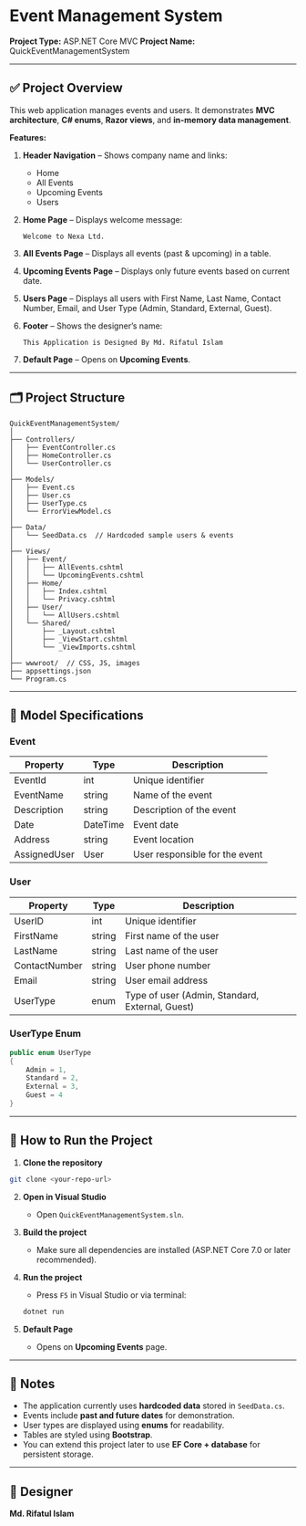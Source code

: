 # Event Management System

**Project Type:** ASP.NET Core MVC
**Project Name:** QuickEventManagementSystem

---

## ✅ Project Overview

This web application manages events and users. It demonstrates **MVC architecture**, **C# enums**, **Razor views**, and **in-memory data management**.

**Features:**

1. **Header Navigation** – Shows company name and links:

   * Home
   * All Events
   * Upcoming Events
   * Users

2. **Home Page** – Displays welcome message:

   ```
   Welcome to Nexa Ltd.
   ```

3. **All Events Page** – Displays all events (past & upcoming) in a table.

4. **Upcoming Events Page** – Displays only future events based on current date.

5. **Users Page** – Displays all users with First Name, Last Name, Contact Number, Email, and User Type (Admin, Standard, External, Guest).

6. **Footer** – Shows the designer’s name:

   ```
   This Application is Designed By Md. Rifatul Islam
   ```

7. **Default Page** – Opens on **Upcoming Events**.

---

## 🗂 Project Structure

```
QuickEventManagementSystem/
│
├── Controllers/
│   ├── EventController.cs
│   ├── HomeController.cs
│   └── UserController.cs
│
├── Models/
│   ├── Event.cs
│   ├── User.cs
│   ├── UserType.cs
│   └── ErrorViewModel.cs
│
├── Data/
│   └── SeedData.cs  // Hardcoded sample users & events
│
├── Views/
│   ├── Event/
│   │   ├── AllEvents.cshtml
│   │   └── UpcomingEvents.cshtml
│   ├── Home/
│   │   ├── Index.cshtml
│   │   └── Privacy.cshtml
│   ├── User/
│   │   └── AllUsers.cshtml
│   └── Shared/
│       ├── _Layout.cshtml
│       ├── _ViewStart.cshtml
│       └── _ViewImports.cshtml
│
├── wwwroot/  // CSS, JS, images
├── appsettings.json
└── Program.cs
```

---

## 🔹 Model Specifications

### Event

| Property     | Type     | Description                    |
| ------------ | -------- | ------------------------------ |
| EventId      | int      | Unique identifier              |
| EventName    | string   | Name of the event              |
| Description  | string   | Description of the event       |
| Date         | DateTime | Event date                     |
| Address      | string   | Event location                 |
| AssignedUser | User     | User responsible for the event |

### User

| Property      | Type   | Description                                     |
| ------------- | ------ | ----------------------------------------------- |
| UserID        | int    | Unique identifier                               |
| FirstName     | string | First name of the user                          |
| LastName      | string | Last name of the user                           |
| ContactNumber | string | User phone number                               |
| Email         | string | User email address                              |
| UserType      | enum   | Type of user (Admin, Standard, External, Guest) |

### UserType Enum

```csharp
public enum UserType
{
    Admin = 1,
    Standard = 2,
    External = 3,
    Guest = 4
}
```

---

## 🔹 How to Run the Project

1. **Clone the repository**

```bash
git clone <your-repo-url>
```

2. **Open in Visual Studio**

   * Open `QuickEventManagementSystem.sln`.

3. **Build the project**

   * Make sure all dependencies are installed (ASP.NET Core 7.0 or later recommended).

4. **Run the project**

   * Press `F5` in Visual Studio or via terminal:

   ```bash
   dotnet run
   ```

5. **Default Page**

   * Opens on **Upcoming Events** page.

---

## 🔹 Notes

* The application currently uses **hardcoded data** stored in `SeedData.cs`.
* Events include **past and future dates** for demonstration.
* User types are displayed using **enums** for readability.
* Tables are styled using **Bootstrap**.
* You can extend this project later to use **EF Core + database** for persistent storage.

---

## 📝 Designer

**Md. Rifatul Islam**
